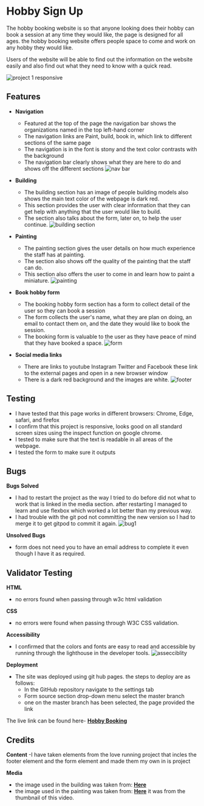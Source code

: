 # Hobby Sign Up
The hobby booking website is so that anyone looking does their hobby can book a session at any time they would like, the page is designed for all ages. the hobby booking website offers people space to come and work on any hobby they would like.

Users of the website will be able to find out the information on the website easily and also find out what they need to know with a quick read.

![project 1 responsive](https://user-images.githubusercontent.com/95313496/152299918-8b2fdec3-5555-495c-8f92-73662c1c4330.png)

## Features
- **Navigation**
   - Featured at the top of the page the navigation bar shows the organizations named in the top left-hand corner
   - The navigation links are Paint, build, book in, which link to different sections of the same page
   - The navigation is in the font is stony and the text color contrasts with the background
   - The navigation bar clearly shows what they are here to do and shows off the different sections
![nav bar](https://user-images.githubusercontent.com/95313496/152308799-8bb3415f-3828-42e2-9766-6b26e676fdea.png)

- **Building**
   - The building section has an image of people building models also shows the main text color of the webpage is dark red.
   - This section provides the user with clear information that they can get help with anything that the user would like to build.
   - The section also talks about the form, later on, to help the user continue.
![building section](https://user-images.githubusercontent.com/95313496/152310545-a6bfacd0-6ba6-46fb-bfd7-9c24e286588f.png)

- **Painting**
     - The painting section gives the user details on how much experience the staff has at painting.
     - The section also shows off the quality of the painting that the staff can do.
     - This section also offers the user to come in and learn how to paint a miniature.
     ![painting](https://user-images.githubusercontent.com/95313496/152311988-85484b3f-1d0f-498f-8a47-4ae942512b01.png)

- **Book hobby form**
   - The booking hobby form section has a form to collect detail of the user so they can book a session
   -  The form collects the user's name, what they are plan on doing, an email to contact them on, and the date they would like to book the session.
   -  The booking form is valuable to the user as they have peace of mind that they have booked a space.
![form](https://user-images.githubusercontent.com/95313496/152312892-1f4d608c-ced1-461b-969c-3bc4f8c29a25.png)

- **Social media links**
   - There are links to youtube Instagram Twitter and Facebook these link to the external pages and open in a new browser window
   - There is a dark red background and the images are white.
![footer](https://user-images.githubusercontent.com/95313496/152313759-f5ece1ea-c047-40e1-a8d1-9d7e2a8cbced.png)

## Testing 
- I have tested that this page works in different browsers: Chrome, Edge, safari, and firefox
- I confirm that this project is responsive, looks good on all standard screen sizes using the inspect function on google chrome.
- I tested to make sure that the text is readable in all areas of the webpage.
- I tested the form to make sure it outputs

## Bugs
**Bugs Solved**
- I had to restart the project as the way I tried to do before did not what to work that is linked in the media section. 
 after restarting I managed to learn and use flexbox which worked a lot better than my previous way.
- I had trouble with the git pod not committing the new version so I had to merge it to get gitpod to commit it again.
![bug1](https://user-images.githubusercontent.com/95313496/152337225-caf7d5dc-6986-4086-a827-c8b2eba76eed.png)

**Unsolved Bugs**
- form does not need you to have an email address to complete it even though I have it as required.

## Validator Testing 
**HTML**
   - no errors found when passing through w3c html validation
   
**CSS**
   - no errors were found when passing through W3C CSS validation.

**Accessibility**
   - I confirmed that the colors and fonts are easy to read and accessible by running through the lighthouse in the developer tools.
 ![assecciblity](https://user-images.githubusercontent.com/95313496/152346192-0501d76e-5be3-43fa-aeec-11e3317bcc29.png)


**Deployment**
- The site was deployed using git hub pages. the steps to deploy are as follows:
   - In the GitHub repository navigate to the settings tab
   - Form source section drop-down menu select the master branch
   - one on the master branch has been selected, the page provided the link

The live link can be found here- **[Hobby Booking](https://wierdlygoodcoder.github.io/project1bookhobby/)**

## Credits

**Content**
-I have taken elements from the love running project that incles the footer element and the form element and made them my own in is project

**Media**
- the image used in the building was taken from: **[Here](https://www.dicebreaker.com/topics/ask-dicebreaker/how-to/dicebreaker-answers-miniatures-games)**
- the image used in the painting was taken from: **[Here](https://www.youtube.com/watch?v=Qq90snzIl6c)** it was from the thumbnail of this video.
